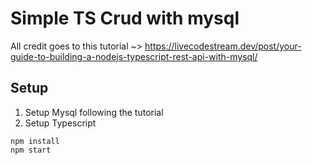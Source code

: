 # Simple TS Crud with mysql

All credit goes to this tutorial ~> https://livecodestream.dev/post/your-guide-to-building-a-nodejs-typescript-rest-api-with-mysql/

## Setup

1. Setup Mysql following the tutorial
1. Setup Typescript
  

```
npm install
npm start
```

